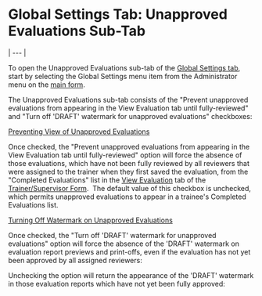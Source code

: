 # Global Settings Tab:     Unapproved Evaluations Sub-Tab 
| --- |

To open the Unapproved Evaluations sub-tab of the 
[Global Settings tab](<globset.md>), start by selecting the Global Settings menu item from the Administrator menu on the
[main 
form](<7jjr.md>).

The Unapproved Evaluations sub-tab consists of the "Prevent unapproved evaluations from appearing in the View Evaluation tab until fully-reviewed" and "Turn off 'DRAFT' watermark for unapproved evaluations" checkboxes:

<u>Preventing View of Unapproved Evaluations</u>

Once checked, the "Prevent unapproved evaluations from appearing in the View Evaluation tab until fully-reviewed" option will force the absence of those evaluations, which have not been fully reviewed by all reviewers that were assigned to the trainer when they first saved the evaluation, from the "Completed Evaluations" list in the [View Evaluation](<7d85.md>) tab of the [Trainer/Supervisor Form](<7d68.md>).&nbsp; The default value of this checkbox is unchecked, which permits unapproved evaluations to appear in a trainee's Completed Evaluations list.

<u>Turning Off Watermark on Unapproved Evaluations</u>

Once checked, the "Turn off 'DRAFT' watermark for unapproved evaluations" option will force the absence of the 'DRAFT' watermark on evaluation report previews and print-offs, even if the evaluation has not yet been approved by all assigned reviewers:

Unchecking the option will return the appearance of the 'DRAFT' watermark in those evaluation reports which have not yet been fully approved: